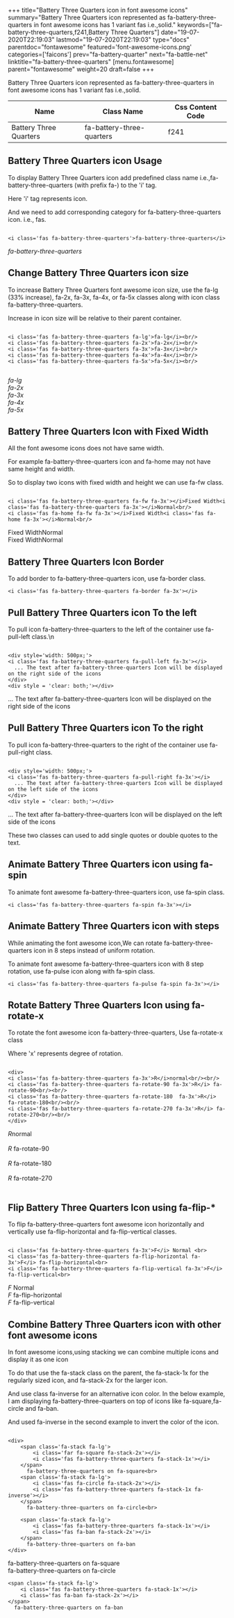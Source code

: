 +++
title="Battery Three Quarters icon in font awesome icons"
summary="Battery Three Quarters icon represented as fa-battery-three-quarters in font awesome icons has 1 variant fas i.e.,solid."
keywords=["fa-battery-three-quarters,f241,Battery Three Quarters"]
date="19-07-2020T22:19:03"
lastmod="19-07-2020T22:19:03"
type="docs"
parentdoc="fontawesome"
featured='font-awesome-icons.png'
categories=['faicons']
prev="fa-battery-quarter"
next="fa-battle-net"
linktitle="fa-battery-three-quarters"
[menu.fontawesome]
parent="fontawesome"
weight=20
draft=false
+++


Battery Three Quarters icon represented as fa-battery-three-quarters in font awesome icons has 1 variant fas i.e.,solid.

<div class='table-responsive'><table class='table'><thead><tr><th>Name</th><th>Class Name</th><th>Css Content Code</th></tr></thead><tbody><tr><td>Battery Three Quarters</td><td>fa-battery-three-quarters</td><td>f241</td></tr></tbody></table></div>



## Battery Three Quarters icon Usage

To display Battery Three Quarters icon add predefined class name i.e.,fa-battery-three-quarters (with prefix fa-) to the 'i' tag.

Here 'i' tag represents icon.

And we need to add corresponding category for fa-battery-three-quarters icon. i.e., fas.


```

<i class='fas fa-battery-three-quarters'>fa-battery-three-quarters</i>
```

<i class='fas fa-battery-three-quarters'>fa-battery-three-quarters</i>




## Change Battery Three Quarters icon size
To increase Battery Three Quarters font awesome icon size, use the fa-lg (33% increase), fa-2x, fa-3x, fa-4x, or fa-5x classes along with icon class fa-battery-three-quarters.

Increase in icon size will be relative to their parent container. 

```

<i class='fas fa-battery-three-quarters fa-lg'>fa-lg</i><br/>
<i class='fas fa-battery-three-quarters fa-2x'>fa-2x</i><br/>
<i class='fas fa-battery-three-quarters fa-3x'>fa-3x</i><br/>
<i class='fas fa-battery-three-quarters fa-4x'>fa-4x</i><br/>
<i class='fas fa-battery-three-quarters fa-5x'>fa-5x</i><br/>
            
```

<i class='fas fa-battery-three-quarters fa-lg'>fa-lg</i><br/>
<i class='fas fa-battery-three-quarters fa-2x'>fa-2x</i><br/>
<i class='fas fa-battery-three-quarters fa-3x'>fa-3x</i><br/>
<i class='fas fa-battery-three-quarters fa-4x'>fa-4x</i><br/>
<i class='fas fa-battery-three-quarters fa-5x'>fa-5x</i><br/>
            



## Battery Three Quarters Icon with Fixed Width 

All the font awesome icons does not have same width.

For example fa-battery-three-quarters icon and fa-home may not have same height and width.

So to display two icons with fixed width and height we can use fa-fw class.


```

<i class='fas fa-battery-three-quarters fa-fw fa-3x'></i>Fixed Width<i class='fas fa-battery-three-quarters fa-3x'></i>Normal<br/>
<i class='fas fa-home fa-fw fa-3x'></i>Fixed Width<i class='fas fa-home fa-3x'></i>Normal<br/>
```

<i class='fas fa-battery-three-quarters fa-fw fa-3x'></i>Fixed Width<i class='fas fa-battery-three-quarters fa-3x'></i>Normal<br/>
<i class='fas fa-home fa-fw fa-3x'></i>Fixed Width<i class='fas fa-home fa-3x'></i>Normal<br/>



## Battery Three Quarters Icon Border 

To add border to fa-battery-three-quarters icon, use fa-border class.


```
<i class='fas fa-battery-three-quarters fa-border fa-3x'></i>

```
<i class='fas fa-battery-three-quarters fa-border fa-3x'></i>





## Pull Battery Three Quarters icon To the left

To pull icon fa-battery-three-quarters to the left of the container use fa-pull-left class.\n

```

<div style='width: 500px;'>
<i class='fas fa-battery-three-quarters fa-pull-left fa-3x'></i>
  ... The text after fa-battery-three-quarters Icon will be displayed on the right side of the icons
</div>
<div style = 'clear: both;'></div>
```

<div style='width: 500px;'>
<i class='fas fa-battery-three-quarters fa-pull-left fa-3x'></i>
  ... The text after fa-battery-three-quarters Icon will be displayed on the right side of the icons
</div>
<div style = 'clear: both;'></div>




## Pull Battery Three Quarters icon To the right
To pull icon fa-battery-three-quarters to the right of the container use fa-pull-right class.

```

<div style='width: 500px;'>
<i class='fas fa-battery-three-quarters fa-pull-right fa-3x'></i>
  ... The text after fa-battery-three-quarters Icon will be displayed on the left side of the icons
</div>
<div style = 'clear: both;'></div>
```

<div style='width: 500px;'>
<i class='fas fa-battery-three-quarters fa-pull-right fa-3x'></i>
  ... The text after fa-battery-three-quarters Icon will be displayed on the left side of the icons
</div>
<div style = 'clear: both;'></div>

These two classes can used to add single quotes or double quotes to the text.


## Animate Battery Three Quarters icon using fa-spin
To animate font awesome fa-battery-three-quarters icon, use fa-spin class.

```
<i class='fas fa-battery-three-quarters fa-spin fa-3x'></i>
```
<i class='fas fa-battery-three-quarters fa-spin fa-3x'></i>




## Animate Battery Three Quarters icon with steps
While animating the font awesome icon,We can rotate fa-battery-three-quarters icon in 8 steps instead of uniform rotation.

To animate font awesome fa-battery-three-quarters icon with 8 step rotation, use fa-pulse icon along with fa-spin class.


```
<i class='fas fa-battery-three-quarters fa-pulse fa-spin fa-3x'></i>

```
<i class='fas fa-battery-three-quarters fa-pulse fa-spin fa-3x'></i>





## Rotate Battery Three Quarters Icon using fa-rotate-x
To rotate the font awesome icon fa-battery-three-quarters, Use fa-rotate-x class

Where 'x' represents degree of rotation.


```

<div>
<i class='fas fa-battery-three-quarters fa-3x'>R</i>normal<br/><br/>
<i class='fas fa-battery-three-quarters fa-rotate-90 fa-3x'>R</i> fa-rotate-90<br/><br/> 
<i class='fas fa-battery-three-quarters fa-rotate-180  fa-3x'>R</i> fa-rotate-180<br/><br/> 
<i class='fas fa-battery-three-quarters fa-rotate-270 fa-3x'>R</i> fa-rotate-270<br/><br/>
</div>
```

<div>
<i class='fas fa-battery-three-quarters fa-3x'>R</i>normal<br/><br/>
<i class='fas fa-battery-three-quarters fa-rotate-90 fa-3x'>R</i> fa-rotate-90<br/><br/> 
<i class='fas fa-battery-three-quarters fa-rotate-180  fa-3x'>R</i> fa-rotate-180<br/><br/> 
<i class='fas fa-battery-three-quarters fa-rotate-270 fa-3x'>R</i> fa-rotate-270<br/><br/>
</div>




## Flip Battery Three Quarters Icon using fa-flip-*
To flip fa-battery-three-quarters font awesome icon horizontally and vertically use fa-flip-horizontal and fa-flip-vertical classes. 

```

<i class='fas fa-battery-three-quarters fa-3x'>F</i> Normal <br>
<i class='fas fa-battery-three-quarters fa-flip-horizontal fa-3x'>F</i> fa-flip-horizontal<br>
<i class='fas fa-battery-three-quarters fa-flip-vertical fa-3x'>F</i> fa-flip-vertical<br>
```

<i class='fas fa-battery-three-quarters fa-3x'>F</i> Normal <br>
<i class='fas fa-battery-three-quarters fa-flip-horizontal fa-3x'>F</i> fa-flip-horizontal<br>
<i class='fas fa-battery-three-quarters fa-flip-vertical fa-3x'>F</i> fa-flip-vertical<br>




## Combine Battery Three Quarters icon with other font awesome icons
In font awesome icons,using stacking we can combine multiple icons and display it as one icon 

To do that use the fa-stack class on the parent, the fa-stack-1x for the regularly sized icon, and fa-stack-2x for the larger icon.

And use class fa-inverse for an alternative icon color. 
In the below example, I am displaying fa-battery-three-quarters on top of icons like fa-square,fa-circle and fa-ban.

And used fa-inverse in the second example to invert the color of the icon.

```

<div>
    <span class='fa-stack fa-lg'>
        <i class='far fa-square fa-stack-2x'></i>
        <i class='fas fa-battery-three-quarters fa-stack-1x'></i>
    </span>
      fa-battery-three-quarters on fa-square<br>
    <span class='fa-stack fa-lg'>
        <i class='fas fa-circle fa-stack-2x'></i>
        <i class='fas fa-battery-three-quarters fa-stack-1x fa-inverse'></i>
    </span>
      fa-battery-three-quarters on fa-circle<br>

    <span class='fa-stack fa-lg'>
        <i class='fas fa-battery-three-quarters fa-stack-1x'></i>
        <i class='fas fa-ban fa-stack-2x'></i>
    </span>
      fa-battery-three-quarters on fa-ban
</div>
```

<div>
    <span class='fa-stack fa-lg'>
        <i class='far fa-square fa-stack-2x'></i>
        <i class='fas fa-battery-three-quarters fa-stack-1x'></i>
    </span>
      fa-battery-three-quarters on fa-square<br>
    <span class='fa-stack fa-lg'>
        <i class='fas fa-circle fa-stack-2x'></i>
        <i class='fas fa-battery-three-quarters fa-stack-1x fa-inverse'></i>
    </span>
      fa-battery-three-quarters on fa-circle<br>

    <span class='fa-stack fa-lg'>
        <i class='fas fa-battery-three-quarters fa-stack-1x'></i>
        <i class='fas fa-ban fa-stack-2x'></i>
    </span>
      fa-battery-three-quarters on fa-ban
</div>






